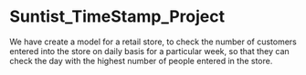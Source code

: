 # Suntist_TimeStamp_Project
We have create a model for a retail store, to check the number of customers entered into the store on daily basis for a particular week, so that they can check the day with the highest number of people entered in the store.
